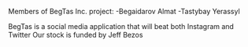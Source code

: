 Members of BegTas Inc. project:
    -Begaidarov Almat
    -Tastybay Yerassyl

BegTas is a social media application that will beat both Instagram and Twitter
Our stock is funded by Jeff Bezos